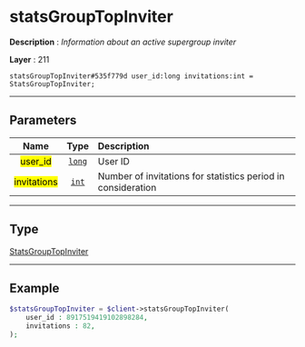 # statsGroupTopInviter

**Description** : *Information about an active supergroup inviter*

**Layer** : 211

```tl
statsGroupTopInviter#535f779d user_id:long invitations:int = StatsGroupTopInviter;
```

---

## Parameters

| Name | Type | Description |
| :---: | :---: | :--- |
| <mark>user_id</mark> | [`long`](type/long) | User ID |
| <mark>invitations</mark> | [`int`](type/int) | Number of invitations for statistics period in consideration |

---

## Type

[StatsGroupTopInviter](type/StatsGroupTopInviter)

---

## Example

```php
$statsGroupTopInviter = $client->statsGroupTopInviter(
	user_id : 8917519419102898284,
	invitations : 82,
);
```